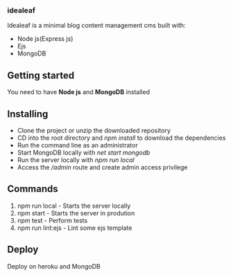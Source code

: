 ### idealeaf

Idealeaf is a minimal blog content management cms built with:
 * Node js(Express js)
 * Ejs
 * MongoDB

## Getting started
You need to have **Node js** and **MongoDB** installed

## Installing
* Clone the project or unzip the downloaded repository
* CD into the root directory and *npm install* to download the dependencies
* Run the command line as an administrator
* Start MongoDB locally with *net start mongodb*
* Run the server locally with *npm run local*
* Access the */admin* route and create admin access privilege

## Commands
1. npm run local - Starts the server locally
2. npm start - Starts the server in prodution
3. npm test - Perform tests
4. npm run lint:ejs - Lint some ejs template

## Deploy
Deploy on heroku and MongoDB